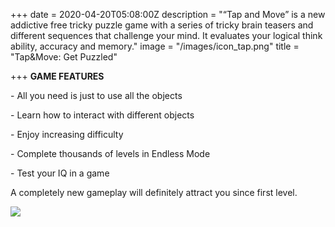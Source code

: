 +++
date = 2020-04-20T05:08:00Z
description = "“Tap and Move” is a new addictive free tricky puzzle game with a series of tricky brain teasers and different sequences that challenge your mind. It evaluates your logical think ability, accuracy and memory."
image = "/images/icon_tap.png"
title = "Tap&Move: Get Puzzled"

+++
**GAME FEATURES**

\- All you need is just to use all the objects

\- Learn how to interact with different objects

\- Enjoy increasing difficulty

\- Complete thousands of levels in Endless Mode

\- Test your IQ in a game

A completely new gameplay will definitely attract you since first level.

![](/images/portfolio/tap.png)